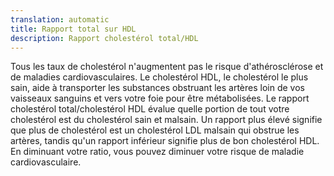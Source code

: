 ```yaml
---
translation: automatic
title: Rapport total sur HDL
description: Rapport cholestérol total/HDL
---
```


Tous les taux de cholestérol n'augmentent pas le risque d'athérosclérose et de maladies cardiovasculaires. Le cholestérol HDL, le cholestérol le plus sain, aide à transporter les substances obstruant les artères loin de vos vaisseaux sanguins et vers votre foie pour être métabolisées. Le rapport cholestérol total/cholestérol HDL évalue quelle portion de tout votre cholestérol est du cholestérol sain et malsain. Un rapport plus élevé signifie que plus de cholestérol est un cholestérol LDL malsain qui obstrue les artères, tandis qu'un rapport inférieur signifie plus de bon cholestérol HDL. En diminuant votre ratio, vous pouvez diminuer votre risque de maladie cardiovasculaire.
